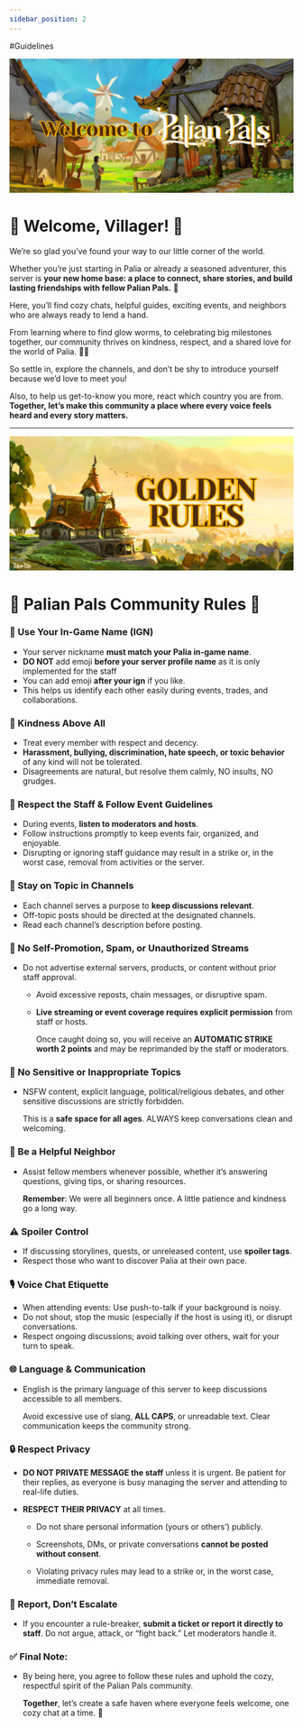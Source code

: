 ```yaml
---
sidebar_position: 2
---
```


#Guidelines

![Welcome](./img/welcome.png)  

# 🌿 Welcome, Villager! 🌿


We’re so glad you’ve found your way to our little corner of the world.

Whether you’re just starting in Palia or already a seasoned adventurer, this server is **your new home base: a place to connect, share stories, and build lasting friendships with fellow Palian Pals.** 💚

Here, you’ll find cozy chats, helpful guides, exciting events, and neighbors who are always ready to lend a hand. 

From learning where to find glow worms, to celebrating big milestones together, our community thrives on kindness, respect, and a shared love for the world of Palia. 🏡✨

So settle in, explore the channels, and don’t be shy to introduce yourself because we’d love to meet you!

Also, to help us get-to-know you more, react which country you are from.
**Together, let’s make this community a place where every voice feels heard and every story matters.**

---

![Rules](./img/rules.png)  



# 🌟 Palian Pals Community Rules 🌟


### 🌿 Use Your In-Game Name (IGN)
 - Your server nickname **must match your Palia in-game name**.
 - **DO NOT** add emoji **before your server profile name** as it is only implemented for the staff
 - You can add emoji **after your ign** if you like.
 - This helps us identify each other easily during events, trades, and collaborations.

### 💚 Kindness Above All
 - Treat every member with respect and decency.
 - **Harassment, bullying, discrimination, hate speech, or toxic behavior** of any kind will not be tolerated.
 - Disagreements are natural, but resolve them calmly, NO insults, NO grudges.

### 👥 Respect the Staff & Follow Event Guidelines
 - During events, **listen to moderators and hosts**.
 - Follow instructions promptly to keep events fair, organized, and enjoyable.
 - Disrupting or ignoring staff guidance may result in a strike or, in the worst case, removal from activities or the server.

### 🧭 Stay on Topic in Channels
 - Each channel serves a purpose to **keep discussions relevant**.
 - Off-topic posts should be directed at the designated channels.
 - Read each channel’s description before posting.

### 📵 No Self-Promotion, Spam, or Unauthorized Streams
 - Do not advertise external servers, products, or content without prior staff approval.

    - Avoid excessive reposts, chain messages, or disruptive spam.
    - **Live streaming or event coverage requires explicit permission** from staff or hosts. 

        Once caught doing so, you will receive an **AUTOMATIC STRIKE worth 2 points** and may be reprimanded by the staff or moderators.

### 🚫 No Sensitive or Inappropriate Topics
 - NSFW content, explicit language, political/religious debates, and other sensitive discussions are strictly forbidden.

    This is a **safe space for all ages**. ALWAYS keep conversations clean and welcoming.

### 🏡 Be a Helpful Neighbor
 - Assist fellow members whenever possible, whether it’s answering questions, giving tips, or sharing resources.

    **Remember**: We were all beginners once. A little patience and kindness go a long way.

### ⚠️ Spoiler Control
 - If discussing storylines, quests, or unreleased content, use **spoiler tags**.
 - Respect those who want to discover Palia at their own pace.

### 🎙️ Voice Chat Etiquette
 - When attending events: Use push-to-talk if your background is noisy.
 - Do not shout, stop the music (especially if the host is using it), or disrupt conversations.
 - Respect ongoing discussions; avoid talking over others, wait for your turn to speak.

### 🌐 Language & Communication
 - English is the primary language of this server to keep discussions accessible to all members.

    Avoid excessive use of slang, **ALL CAPS**, or unreadable text. Clear communication keeps the community strong.

### 🔒 Respect Privacy
 - **DO NOT PRIVATE MESSAGE the staff** unless it is urgent. Be patient for their replies, as everyone is busy managing the server and attending to real-life duties. 

 - **RESPECT THEIR PRIVACY** at all times.

    - Do not share personal information (yours or others’) publicly.

    - Screenshots, DMs, or private conversations **cannot be posted without consent**.

    - Violating privacy rules may lead to a strike or, in the worst case, immediate removal.

### 🚨 Report, Don’t Escalate
 - If you encounter a rule-breaker, **submit a ticket or report it directly to staff**.
Do not argue, attack, or “fight back.” Let moderators handle it.

### ✅ Final Note: 
- By being here, you agree to follow these rules and uphold the cozy, respectful spirit of the Palian Pals community.

    **Together**, let’s create a safe haven where everyone feels welcome, one cozy chat at a time. 🌱
